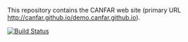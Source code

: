 
This repository contains the CANFAR web site (primary URL http://canfar.github.io/demo.canfar.github.io).


[![Build Status](https://travis-ci.org/canfar/demo.canfar.github.io.svg?branch=gh-pages)](https://travis-ci.org/canfar/demo.canfar.github.io)


